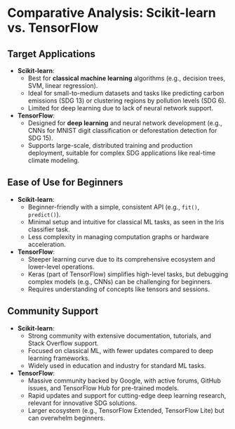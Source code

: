 # Comparative Analysis: Scikit-learn vs. TensorFlow

## Target Applications
- **Scikit-learn**:
  - Best for **classical machine learning** algorithms (e.g., decision trees, SVM, linear regression).
  - Ideal for small-to-medium datasets and tasks like predicting carbon emissions (SDG 13) or clustering regions by pollution levels (SDG 6).
  - Limited for deep learning due to lack of neural network support.
- **TensorFlow**:
  - Designed for **deep learning** and neural network development (e.g., CNNs for MNIST digit classification or deforestation detection for SDG 15).
  - Supports large-scale, distributed training and production deployment, suitable for complex SDG applications like real-time climate modeling.

## Ease of Use for Beginners
- **Scikit-learn**:
  - Beginner-friendly with a simple, consistent API (e.g., `fit()`, `predict()`).
  - Minimal setup and intuitive for classical ML tasks, as seen in the Iris classifier task.
  - Less complexity in managing computation graphs or hardware acceleration.
- **TensorFlow**:
  - Steeper learning curve due to its comprehensive ecosystem and lower-level operations.
  - Keras (part of TensorFlow) simplifies high-level tasks, but debugging complex models (e.g., CNNs) can be challenging for beginners.
  - Requires understanding of concepts like tensors and sessions.

## Community Support
- **Scikit-learn**:
  - Strong community with extensive documentation, tutorials, and Stack Overflow support.
  - Focused on classical ML, with fewer updates compared to deep learning frameworks.
  - Widely used in education and industry for standard ML tasks.
- **TensorFlow**:
  - Massive community backed by Google, with active forums, GitHub issues, and TensorFlow Hub for pre-trained models.
  - Rapid updates and support for cutting-edge deep learning research, relevant for innovative SDG solutions.
  - Larger ecosystem (e.g., TensorFlow Extended, TensorFlow Lite) but can overwhelm beginners.